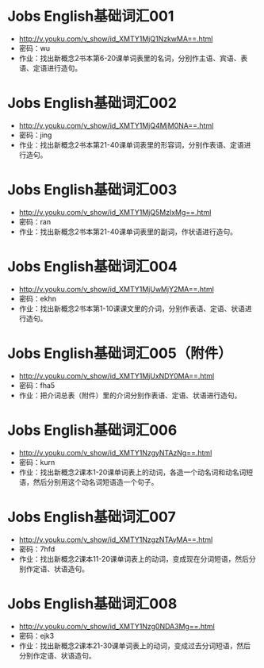 # Jobs English基础词汇001
- http://v.youku.com/v_show/id_XMTY1MjQ1NzkwMA==.html
- 密码：wu
- 作业：找出新概念2书本第6-20课单词表里的名词，分别作主语、宾语、表语、定语进行造句。

# Jobs English基础词汇002
- http://v.youku.com/v_show/id_XMTY1MjQ4MjM0NA==.html
- 密码：jing
- 作业：找出新概念2书本第21-40课单词表里的形容词，分别作表语、定语进行造句。

# Jobs English基础词汇003
- http://v.youku.com/v_show/id_XMTY1MjQ5MzIxMg==.html
- 密码：ran
- 作业：找出新概念2书本第21-40课单词表里的副词，作状语进行造句。

# Jobs English基础词汇004
- http://v.youku.com/v_show/id_XMTY1MjUwMjY2MA==.html
- 密码：ekhn
- 作业：找出新概念2书本第1-10课课文里的介词，分别作表语、定语、状语进行造句。

# Jobs English基础词汇005（附件）
- http://v.youku.com/v_show/id_XMTY1MjUxNDY0MA==.html
- 密码：fha5
- 作业：把介词总表（附件）里的介词分别作表语、定语、状语进行造句。

# Jobs English基础词汇006
- http://v.youku.com/v_show/id_XMTY1NzgyNTAzNg==.html
- 密码：kurn
- 作业：找出新概念2课本1-20课单词表上的动词，各造一个动名词和动名词短语，然后分别用这个动名词短语造一个句子。

# Jobs English基础词汇007
- http://v.youku.com/v_show/id_XMTY1NzgzNTAyMA==.html
- 密码：7hfd
- 作业：找出新概念2课本11-20课单词表上的动词，变成现在分词短语，然后分别作定语、状语造句。

# Jobs English基础词汇008
- http://v.youku.com/v_show/id_XMTY1Nzg0NDA3Mg==.html
- 密码：ejk3
- 作业：找出新概念2课本21-30课单词表上的动词，变成过去分词短语，然后分别作定语、状语造句。